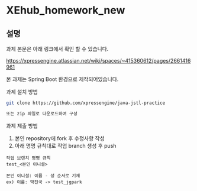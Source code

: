 # XEhub_homework_new
## 설명

과제 본문은 아래 링크에서 확인 할 수 있습니다.

https://xpressengine.atlassian.net/wiki/spaces/~415360612/pages/2661416961

본 과제는 Spring Boot 환경으로 제작되어있습니다.

과제 설치 방법
```bash
git clone https://github.com/xpressengine/java-jstl-practice

또는 zip 파일로 다운로드하여 구성
```

과제 제출 방법

1. 본인 repository에 fork 후 수정사항 작성
2. 아래 명명 규칙대로 작업 branch 생성 후 push
```text
작업 브랜치 명명 규칙
test_<본인 이니셜> 

본인 이니셜: 이름 - 성 순서로 기재
ex) 이름: 박진국 -> test_jgpark
```
